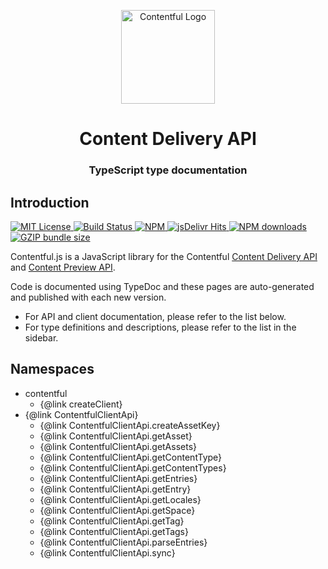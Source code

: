 <p align="center">
  <a href="https://www.contentful.com/developers/docs/references/content-delivery-api/">
    <img alt="Contentful Logo" title="Contentful" src="../images/contentful-icon.png" width="150">
  </a>
</p>

<h1 align='center'>Content Delivery API</h1>

<h3 align="center">TypeScript type documentation</h3>

## Introduction

<a href="LICENSE">
    <img src="https://img.shields.io/badge/license-MIT-brightgreen.svg" alt="MIT License" />
</a>
<a href="https://travis-ci.org/contentful/contentful.js">
  <img src="https://travis-ci.org/contentful/contentful.js.svg?branch=master" alt="Build Status">
</a>
<a href="https://www.npmjs.com/package/contentful">
  <img src="https://img.shields.io/npm/v/contentful.svg" alt="NPM">
</a>
<a href="https://www.jsdelivr.com/package/npm/contentful">
  <img src="https://data.jsdelivr.com/v1/package/npm/contentful/badge" alt="jsDelivr Hits">
</a>
<a href="https://npm-stat.com/charts.html?package=contentful">
  <img src="https://img.shields.io/npm/dm/contentful.svg" alt="NPM downloads">
</a>
<a href="https://unpkg.com/contentful/dist/contentful.browser.min.js">
  <img src="https://img.badgesize.io/https://unpkg.com/contentful/dist/contentful.browser.min.js?compression=gzip" alt="GZIP bundle size">
</a>

Contentful.js is a JavaScript library for the Contentful [Content Delivery API](https://www.contentful.com/developers/docs/references/content-delivery-api/) and [Content Preview API](https://www.contentful.com/developers/docs/references/content-preview-api/).

Code is documented using TypeDoc and these pages are auto-generated and published with each new version.

- For API and client documentation, please refer to the list below.
- For type definitions and descriptions, please refer to the list in the sidebar.

## Namespaces

- contentful
  - {@link createClient}
- {@link ContentfulClientApi}
  - {@link ContentfulClientApi.createAssetKey}
  - {@link ContentfulClientApi.getAsset}
  - {@link ContentfulClientApi.getAssets}
  - {@link ContentfulClientApi.getContentType}
  - {@link ContentfulClientApi.getContentTypes}
  - {@link ContentfulClientApi.getEntries}
  - {@link ContentfulClientApi.getEntry}
  - {@link ContentfulClientApi.getLocales}
  - {@link ContentfulClientApi.getSpace}
  - {@link ContentfulClientApi.getTag}
  - {@link ContentfulClientApi.getTags}
  - {@link ContentfulClientApi.parseEntries}
  - {@link ContentfulClientApi.sync}
